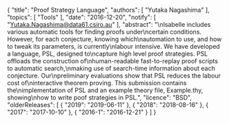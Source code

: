 {
    "title": "Proof Strategy Language",
    "authors": [
        "Yutaka Nagashima"
    ],
    "topics": [
        "Tools"
    ],
    "date": "2016-12-20",
    "notify": [
        "Yutaka.Nagashima@data61.csiro.au"
    ],
    "abstract": "\nIsabelle includes various automatic tools for finding proofs under\ncertain conditions. However, for each conjecture, knowing which\nautomation to use, and how to tweak its parameters, is currently\nlabour intensive. We have developed a language, PSL, designed to\ncapture high level proof strategies. PSL offloads the construction of\nhuman-readable fast-to-replay proof scripts to automatic search,\nmaking use of search-time information about each conjecture. Our\npreliminary evaluations show that PSL reduces the labour cost of\ninteractive theorem proving. This submission contains the\nimplementation of PSL and an example theory file, Example.thy, showing\nhow to write poof strategies in PSL.",
    "licence": "BSD",
    "olderReleases": [
        {
            "2019": "2019-06-11"
        },
        {
            "2018": "2018-08-16"
        },
        {
            "2017": "2017-10-10"
        },
        {
            "2016-1": "2016-12-21"
        }
    ]
}